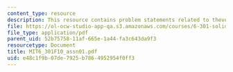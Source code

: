 ```yaml
---
content_type: resource
description: This resource contains problem statements related to thevenin resistance.
file: https://ol-ocw-studio-app-qa.s3.amazonaws.com/courses/6-301-solid-state-circuits-fall-2010/e48c1f9b07de7925b7864952954f0ff3_MIT6_301F10_assn01.pdf
file_type: application/pdf
parent_uid: 52b75758-11af-665e-1a44-fa3c643da9f3
resourcetype: Document
title: MIT6_301F10_assn01.pdf
uid: e48c1f9b-07de-7925-b786-4952954f0ff3
---
```

